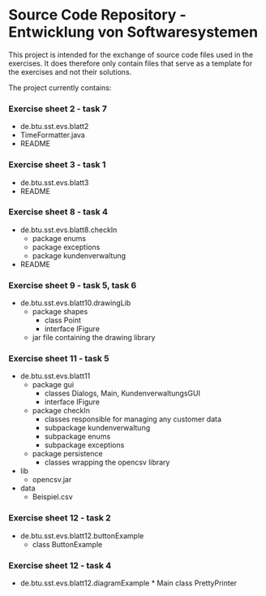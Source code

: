 # Source Code Repository - Entwicklung von Softwaresystemen

This project is intended for the exchange of source code files used in the exercises. It does therefore only contain files that serve as a template for the exercises and not their solutions.

The project currently contains:

### Exercise sheet 2 - task 7
* de.btu.sst.evs.blatt2
* TimeFormatter.java
* README

### Exercise sheet 3 - task 1
* de.btu.sst.evs.blatt3
* README

### Exercise sheet 8 - task 4
* de.btu.sst.evs.blatt8.checkIn
	* package enums
	* package exceptions
	* package kundenverwaltung
* README

### Exercise sheet 9 - task 5, task 6
* de.btu.sst.evs.blatt10.drawingLib
	* package shapes
		* class Point
		* interface IFigure
	* jar file containing the drawing library

### Exercise sheet 11 - task 5
* de.btu.sst.evs.blatt11
	* package gui
		* classes Dialogs, Main, KundenverwaltungsGUI
		* interface IFigure
	* package checkIn
		* classes responsible for managing any customer data
		* subpackage kundenverwaltung
		* subpackage enums
		* subpackage exceptions			
	* package persistence
		* classes wrapping the opencsv library
* lib
	* opencsv.jar
* data
	* Beispiel.csv

### Exercise sheet 12 - task 2
* de.btu.sst.evs.blatt12.buttonExample
	* class ButtonExample

### Exercise sheet 12 - task 4
* de.btu.sst.evs.blatt12.diagramExample
		* Main class PrettyPrinter
